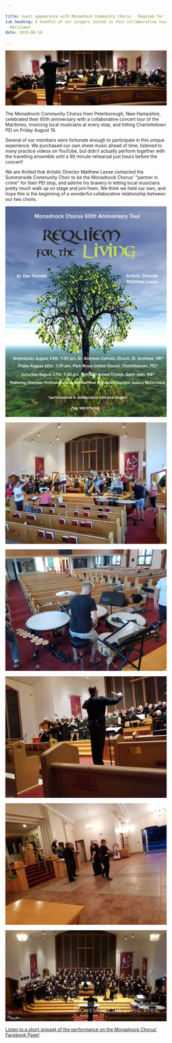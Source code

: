 ```yaml
---

title: Guest appearance with Monadnock Community Chorus - Requiem for the Living
sub_heading: A handful of our singers joined in this collaborative tour around the
  Maritimes
date: 2019-08-18

---
```

![](../images/20190817_074651.jpg)

The Monadnock Community Chorus from Peterborough, New Hampshire, celebrated their 60th anniversary with a collaborative concert tour of the Maritimes, involving local musicians at every stop, and hitting Charlottetown PEI on Friday August 16.

Several of our members were fortunate enough to participate in this unique experience. We purchased our own sheet music ahead of time, listened to many practice videos on YouTube, but didn't actually perform together with the travelling ensemble until a 90 minute rehearsal just hours before the concert!

We are thrilled that Artistic Director Matthew Leese contacted the Summerside Community Choir to be the Monadnock Chorus' "partner in crime" for their PEI stop, and admire his bravery in letting local musicians pretty much walk up on stage and join them. We think we held our own, and hope this is the beginning of a wonderful collaborative relationship between our two choirs.

![](../images/20190816_114926.jpg)

![](../images/20190816_153255.jpg)

![](../images/20190816_154122.jpg)

![](../images/20190816_200556.jpg)

![](../images/20190816_203017.jpg)

![](../images/20191016_145036.jpg)

[Listen to a short snippet of the performance on the Monadnock Chorus' Facebook Page!](https://www.facebook.com/monadnockchorus/videos/2786196348075106/)
